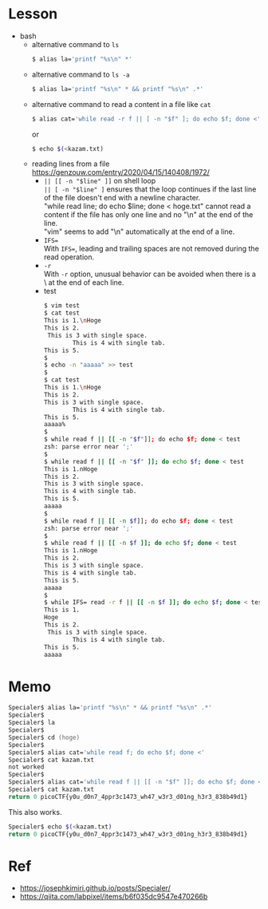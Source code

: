 # Lesson
- bash  
    - alternative command to `ls`
        ```zsh
        $ alias la='printf "%s\n" *'
        ```
    - alternative command to `ls -a`
        ```zsh
        $ alias la='printf "%s\n" * && printf "%s\n" .*'
        ```
    - alternative command to read a content in a file like `cat`
        ```zsh
        $ alias cat='while read -r f || [ -n "$f" ]; do echo $f; done <'
        ```
        or
        ```zsh
        $ echo $(<kazam.txt)
        ```
    - reading lines from a file  
        https://genzouw.com/entry/2020/04/15/140408/1972/    
        - `|| [[ -n "$line" ]]` on shell loop  
            `|| [ -n "$line" ]` ensures that the loop continues if the last line of the file doesn't end with a newline character.  
            "while read line; do echo $line; done < hoge.txt" cannot read a content if the file has only one line and no "\n" at the end of the line.  
            "vim" seems to add "\n" automatically at the end of a line.  
        - `IFS=`  
            With `IFS=`, leading and trailing spaces are not removed during the read operation.  
        - `-r`  
            With `-r` option, unusual behavior can be avoided when there is a \ at the end of each line.  
        - test     
            ```zsh
            $ vim test
            $ cat test
            This is 1.\nHoge
            This is 2.
             This is 3 with single space.
                    This is 4 with single tab.
            This is 5.
            $
            $ echo -n "aaaaa" >> test
            $
            $ cat test
            This is 1.\nHoge
            This is 2.
            This is 3 with single space.
                    This is 4 with single tab.
            This is 5.
            aaaaa%
            $
            $ while read f || [[ -n "$f"]]; do echo $f; done < test
            zsh: parse error near ';'
            $
            $ while read f || [[ -n "$f" ]]; do echo $f; done < test
            This is 1.nHoge
            This is 2.
            This is 3 with single space.
            This is 4 with single tab.
            This is 5.
            aaaaa
            $
            $ while read f || [[ -n $f]]; do echo $f; done < test
            zsh: parse error near ';'
            $
            $ while read f || [[ -n $f ]]; do echo $f; done < test
            This is 1.nHoge
            This is 2.
            This is 3 with single space.
            This is 4 with single tab.
            This is 5.
            aaaaa
            $
            $ while IFS= read -r f || [[ -n $f ]]; do echo $f; done < test
            This is 1.
            Hoge
            This is 2.
             This is 3 with single space.
                    This is 4 with single tab.
            This is 5.
            aaaaa
            ```

# Memo
```zsh
Specialer$ alias la='printf "%s\n" * && printf "%s\n" .*'
Specialer$
Specialer$ la
Specialer$
Specialer$ cd (hoge)
Specialer$
Specialer$ alias cat='while read f; do echo $f; done <'
Specialer$ cat kazam.txt
not worked
Specialer$
Specialer$ alias cat='while read f || [[ -n "$f" ]]; do echo $f; done <'
Specialer$ cat kazam.txt
return 0 picoCTF{y0u_d0n7_4ppr3c1473_wh47_w3r3_d01ng_h3r3_838b49d1}
```
This also works.  
```zsh
Specialer$ echo $(<kazam.txt)
return 0 picoCTF{y0u_d0n7_4ppr3c1473_wh47_w3r3_d01ng_h3r3_838b49d1}
```


# Ref
- https://josephkimiri.github.io/posts/Specialer/  
- https://qiita.com/labpixel/items/b6f035dc9547e470266b  